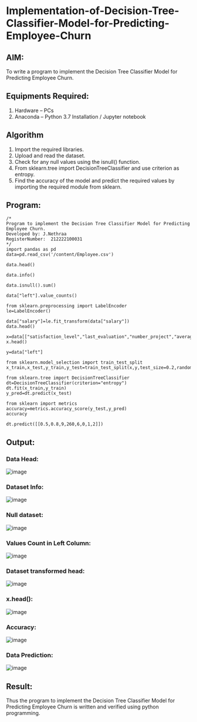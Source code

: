 # Implementation-of-Decision-Tree-Classifier-Model-for-Predicting-Employee-Churn

## AIM:
To write a program to implement the Decision Tree Classifier Model for Predicting Employee Churn.

## Equipments Required:
1. Hardware – PCs
2. Anaconda – Python 3.7 Installation / Jupyter notebook

## Algorithm
1. Import the required libraries.
2. Upload and read the dataset.
3. Check for any null values using the isnull() function.
4. From sklearn.tree import DecisionTreeClassifier and use criterion as entropy.
5. Find the accuracy of the model and predict the required values by importing the required module from sklearn.

## Program:
```
/*
Program to implement the Decision Tree Classifier Model for Predicting Employee Churn.
Developed by: J.Nethraa
RegisterNumber:  212222100031
*/
import pandas as pd
data=pd.read_csv('/content/Employee.csv')

data.head()

data.info()

data.isnull().sum()

data["left"].value_counts()

from sklearn.preprocessing import LabelEncoder
le=LabelEncoder()

data["salary"]=le.fit_transform(data["salary"])
data.head()

x=data[["satisfaction_level","last_evaluation","number_project","average_montly_hours","time_spend_company","Work_accident","promotion_last_5years","salary"]]
x.head()

y=data["left"]

from sklearn.model_selection import train_test_split
x_train,x_test,y_train,y_test=train_test_split(x,y,test_size=0.2,random_state=100)

from sklearn.tree import DecisionTreeClassifier
dt=DecisionTreeClassifier(criterion="entropy")
dt.fit(x_train,y_train)
y_pred=dt.predict(x_test)

from sklearn import metrics
accuracy=metrics.accuracy_score(y_test,y_pred)
accuracy

dt.predict([[0.5,0.8,9,260,6,0,1,2]])
```

## Output:
### Data Head:
![image](https://github.com/Nethraa24/Implementation-of-Decision-Tree-Classifier-Model-for-Predicting-Employee-Churn/assets/121215786/8850104f-05c5-44ac-af22-ad93fb88abe7)

### Dataset Info:
![image](https://github.com/Nethraa24/Implementation-of-Decision-Tree-Classifier-Model-for-Predicting-Employee-Churn/assets/121215786/9b2b5660-3d11-4747-8244-35f4ff1b94a8)

### Null dataset:
![image](https://github.com/Nethraa24/Implementation-of-Decision-Tree-Classifier-Model-for-Predicting-Employee-Churn/assets/121215786/40aea425-2092-4bed-852f-e618627784bc)

### Values Count in Left Column:
![image](https://github.com/Nethraa24/Implementation-of-Decision-Tree-Classifier-Model-for-Predicting-Employee-Churn/assets/121215786/f9b639ea-ba36-4e3f-841c-16b4dce87b10)


### Dataset transformed head:
![image](https://github.com/Nethraa24/Implementation-of-Decision-Tree-Classifier-Model-for-Predicting-Employee-Churn/assets/121215786/970953ab-f37c-4739-83e2-1c0d5cb0d8d9)

### x.head():
![image](https://github.com/Nethraa24/Implementation-of-Decision-Tree-Classifier-Model-for-Predicting-Employee-Churn/assets/121215786/34760264-f038-4f2b-83ee-a56128efada6)

### Accuracy:
![image](https://github.com/Nethraa24/Implementation-of-Decision-Tree-Classifier-Model-for-Predicting-Employee-Churn/assets/121215786/1d1a55c7-8c3e-46eb-a5a1-2b26eaeb5caa)

### Data Prediction:
![image](https://github.com/Nethraa24/Implementation-of-Decision-Tree-Classifier-Model-for-Predicting-Employee-Churn/assets/121215786/0443eb09-e704-4d1d-bbdb-99dcdd722377)


## Result:
Thus the program to implement the  Decision Tree Classifier Model for Predicting Employee Churn is written and verified using python programming.
